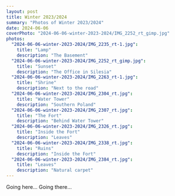 ```yaml
---
layout: post
title: Winter 2023/2024
summary: "Photos of Winter 2023/2024"
date: 2024-06-06
coverPhoto: "2024-06-06-winter-2023-2024/IMG_2252_rt_gimp.jpg"
photos:
  "2024-06-06-winter-2023-2024/IMG_2235_rt-1.jpg":
    title: "Lamp"
    description: "The Basement"
  "2024-06-06-winter-2023-2024/IMG_2252_rt_gimp.jpg":
    title: "Sunset"
    description: "The Office in Silesia"
  "2024-06-06-winter-2023-2024/IMG_2263_rt-1.jpg":
    title: "Shrine"
    description: "Next to the road"
  "2024-06-06-winter-2023-2024/IMG_2304_rt.jpg":
    title: "Water Tower"
    description: "Southern Poland"
  "2024-06-06-winter-2023-2024/IMG_2307_rt.jpg":
    title: "The Fort"
    description: "Behind Water Tower"
  "2024-06-06-winter-2023-2024/IMG_2326_rt.jpg":
    title: "Inside the Fort"
    description: "Leaves"
  "2024-06-06-winter-2023-2024/IMG_2338_rt.jpg":
    title: "Ruins"
    description: "Inside the Fort"
  "2024-06-06-winter-2023-2024/IMG_2384_rt.jpg":
    title: "Leaves"
    description: "Natural carpet"
---
```


Going here… Going there…
